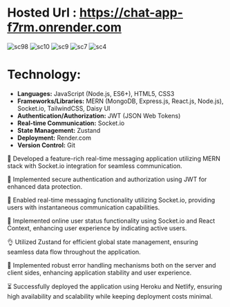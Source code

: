 # Hosted Url : https://chat-app-f7rm.onrender.com

![sc98](https://github.com/Kashifraza1208/chat-app/assets/60813449/a025a1e0-5d56-4ab4-a6fc-af510e3da4a2)
![sc10](https://github.com/Kashifraza1208/chat-app/assets/60813449/2903c41d-2886-495e-8cce-c8fb5a997abd)
![sc9](https://github.com/Kashifraza1208/chat-app/assets/60813449/42e508b3-7523-4f78-9e5b-0ca1727aef35)
![sc7](https://github.com/Kashifraza1208/chat-app/assets/60813449/51d9cc7c-cdd6-4bce-b4e4-f40c15d6c1bf)
![sc4](https://github.com/Kashifraza1208/chat-app/assets/60813449/04129162-002c-49a9-a0f2-3646cbc06947)

# Technology:

- **Languages:** JavaScript (Node.js, ES6+), HTML5, CSS3
- **Frameworks/Libraries:** MERN (MongoDB, Express.js, React.js, Node.js), Socket.io, TailwindCSS, Daisy UI
- **Authentication/Authorization:** JWT (JSON Web Tokens)
- **Real-time Communication:** Socket.io
- **State Management:** Zustand
- **Deployment:** Render.com
- **Version Control:** Git


🌟 Developed a feature-rich real-time messaging application utilizing MERN stack with Socket.io integration for seamless communication.

🎃 Implemented secure authentication and authorization using JWT for enhanced data protection.

👾 Enabled real-time messaging functionality utilizing Socket.io, providing users with instantaneous communication capabilities.

🚀 Implemented online user status functionality using Socket.io and React Context, enhancing user experience by indicating active users.

👌 Utilized Zustand for efficient global state management, ensuring seamless data flow throughout the application.

🐞 Implemented robust error handling mechanisms both on the server and client sides, enhancing application stability and user experience.

⏳ Successfully deployed the application using Heroku and Netlify, ensuring high availability and scalability while keeping deployment costs minimal.
